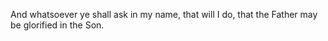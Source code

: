 And whatsoever ye shall ask in my name, that will I do, that the Father may be glorified in the Son.
